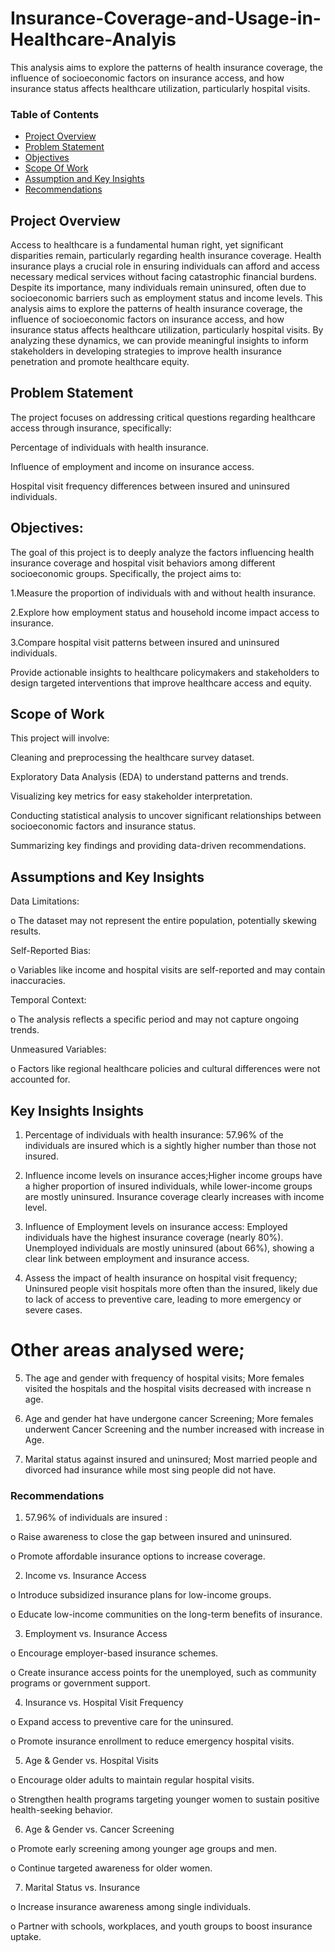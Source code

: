 # Insurance-Coverage-and-Usage-in-Healthcare-Analyis
This analysis aims to explore the patterns of health insurance coverage, the influence of socioeconomic factors on insurance access, and how insurance status affects healthcare utilization, particularly hospital visits.

### Table of Contents
- [Project Overview](#project-overview)
- [Problem Statement](#problem-statement)
- [Objectives](#objectives)
- [Scope Of Work](#scope-of-work)
- [Assumption and Key Insights](#assumptions-and-key-insights)
- [Recommendations](#reccommendations)

## Project Overview
Access to healthcare is a fundamental human right, yet significant disparities remain, particularly regarding health insurance coverage. Health insurance plays a crucial role in ensuring individuals can afford and access necessary medical services without facing catastrophic financial burdens. Despite its importance, many individuals remain uninsured, often due to socioeconomic barriers such as employment status and income levels. This analysis aims to explore the patterns of health insurance coverage, the influence of socioeconomic factors on insurance access, and how insurance status affects healthcare utilization, particularly hospital visits. By analyzing these dynamics, we can provide meaningful insights to inform stakeholders in developing strategies to improve health insurance penetration and promote healthcare equity.

## Problem Statement
The project focuses on addressing critical questions regarding healthcare access through insurance, specifically:

Percentage of individuals with health insurance.

Influence of employment and income on insurance access.

Hospital visit frequency differences between insured and uninsured individuals.

## Objectives:
The goal of this project is to deeply analyze the factors influencing health insurance coverage and hospital visit behaviors among different socioeconomic groups. Specifically, the project aims to:

1.Measure the proportion of individuals with and without health insurance.

2.Explore how employment status and household income impact access to insurance.

3.Compare hospital visit patterns between insured and uninsured individuals.

Provide actionable insights to healthcare policymakers and stakeholders to design targeted interventions that improve healthcare access and equity.

## Scope of Work
This project will involve:

Cleaning and preprocessing the healthcare survey dataset.

Exploratory Data Analysis (EDA) to understand patterns and trends.

Visualizing key metrics for easy stakeholder interpretation.

Conducting statistical analysis to uncover significant relationships between socioeconomic factors and insurance status.

Summarizing key findings and providing data-driven recommendations.



## Assumptions and Key Insights
Data Limitations: 

o The dataset may not represent the entire population, potentially skewing results.

Self-Reported Bias: 

o Variables like income and hospital visits are self-reported and may contain inaccuracies.

Temporal Context: 

o The analysis reflects a specific period and may not capture ongoing trends.

Unmeasured Variables:

o Factors like regional healthcare policies and cultural differences were not accounted for.

## Key Insights  Insights

1. Percentage of individuals with health insurance: 57.96% of the individuals are insured which is a sightly higher number than those not insured.

2. Influence income levels on insurance acces;Higher income groups have a higher proportion of insured individuals, while lower-income groups are mostly uninsured. Insurance coverage clearly increases with income level.

3. Influence of Employment levels on insurance access: Employed individuals have the highest insurance coverage (nearly 80%). Unemployed individuals are mostly uninsured (about 66%), showing a clear link between employment and insurance access.

4. Assess the impact of health insurance on hospital visit frequency; Uninsured people visit hospitals more often than the insured, likely due to lack of access to preventive care, leading to more emergency or severe cases.

# Other areas analysed were;

5. The age and gender with frequency of hospital visits; More females visited the hospitals and the hospital visits decreased with increase n age.

6. Age and gender hat have undergone cancer Screening; More females underwent Cancer Screening and the number increased with increase in Age.

7. Marital status against insured and uninsured; Most married people and divorced had insurance while most sing people did not have.

### Recommendations

1. 57.96% of individuals are insured :
   
o Raise awareness to close the gap between insured and uninsured.

o Promote affordable insurance options to increase coverage.

2. Income vs. Insurance Access

o Introduce subsidized insurance plans for low-income groups.

o Educate low-income communities on the long-term benefits of insurance.

3. Employment vs. Insurance Access

o Encourage employer-based insurance schemes.

o Create insurance access points for the unemployed, such as community programs or government support.

4. Insurance vs. Hospital Visit Frequency

o Expand access to preventive care for the uninsured.

o Promote insurance enrollment to reduce emergency hospital visits.

5. Age & Gender vs. Hospital Visits

o Encourage older adults to maintain regular hospital visits.

o Strengthen health programs targeting younger women to sustain positive health-seeking behavior.

6. Age & Gender vs. Cancer Screening

o Promote early screening among younger age groups and men.

o Continue targeted awareness for older women.

7. Marital Status vs. Insurance

o Increase insurance awareness among single individuals.

o Partner with schools, workplaces, and youth groups to boost insurance uptake.
